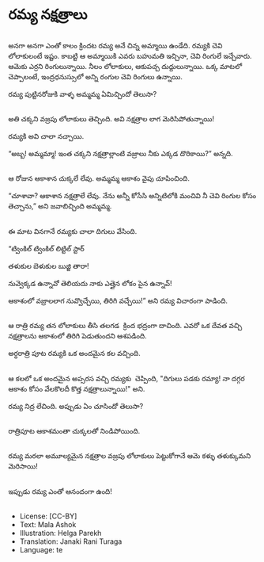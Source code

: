 # రమ్య నక్షత్రాలు

##
అనగా అనగా ఎంతో కాలం క్రిందట రమ్య అనే చిన్న అమ్మాయి ఉండేది. రమ్యకి చెవి లోలాకులంటే ఇష్టం. కాబట్టి ఆ అమ్మాయికి ఎవరు బహుమతి ఇచ్చినా, చెవి రింగులే ఇచ్చేవారు. ఆమెకు ఎర్రని రింగులున్నాయి. నీలం లోలాకులు, ఆకుపచ్చ దుద్దులున్నాయి. ఒక్క మాటలో చెప్పాలంటే, ఇంద్రధనుస్సులో అన్ని రంగుల చెవి రింగులు ఉన్నాయి. 

రమ్య పుట్టినరోజుకి వాళ్ళ అమ్మమ్మ ఏమిచ్చిందో తెలుసా? 

##
అతి చక్కని వజ్రపు లోలాకులు తెచ్చింది. అవి నక్షత్రాల లాగ మెరిసిపోతున్నాయి! 

రమ్యకి అవి చాలా నచ్చాయి. 

“అబ్బ! అమ్మమ్మా! ఇంత చక్కని నక్షత్రాల్లాంటి వజ్రాలు నీకు ఎక్కడ దొరికాయి?” అన్నది. 

##
ఆ రోజున ఆకాశాన చుక్కలే లేవు. అమ్మమ్మ ఆకాశం వైపు చూపించింది. 

“చూశావా? ఆకాశాన నక్షత్రాలే లేవు. నేను అన్నీ కోసేసి అన్నిటిలోకి మంచివి నీ చెవి రింగుల కోసం తెచ్చాను,” అని జవాబిచ్చింది అమ్మమ్మ. 

##
ఈ మాట వినగానే రమ్యకు చాలా దిగులు వేసింది. 

“ట్వింకిల్ ట్వింకిల్ లిట్టిల్ స్టార్ 

తళుకుల బెళుకుల బుజ్జి తారా! 

నువ్వెక్కడ ఉన్నావో తెలియదు నాకు ఎత్తైన లోకం పైన ఉన్నావ్! 

ఆకాశంలో వజ్రాలలాగ నువ్వొచ్చేయి, తిరిగి వచ్చేయి!” అని రమ్య విచారంగా పాడింది. 

##
ఆ రాత్రి రమ్య తన లోలాకులు తీసి తలగడ  క్రింద భద్రంగా దాచింది. ఎవరో ఒక దేవత వచ్చి నక్షత్రాలను ఆకాశంలో తిరిగి పెడుతుందని ఆశపడింది. 

అర్ధరాత్రి పూట రమ్యకి ఒక అందమైన కల వచ్చింది. 

##
ఆ కలలో ఒక అందమైన అప్సరస వచ్చి రమ్యకు  చెప్పింది, "దిగులు పడకు రమ్యా! నా దగ్గర ఆకాశం కోసం వేలకొలదీ కొత్త నక్షత్రాలున్నాయి!" అని. 

రమ్య నిద్ర లేచింది. అప్పుడు ఏం చూసిందో తెలుసా?

##
రాత్రిపూట ఆకాశమంతా చుక్కలతో నిండిపోయింది. 

##
రమ్య మరలా అమూల్యమైన నక్షత్రాల వజ్రపు లోలాకులు పెట్టుకోగానే ఆమె కళ్ళు తళుక్కుమని మెరిసాయి!

##
ఇప్పుడు రమ్య ఎంతో ఆనందంగా ఉంది!

##
* License: [CC-BY]
* Text: Mala Ashok
* Illustration: Helga Parekh
* Translation: Janaki Rani Turaga
* Language: te
